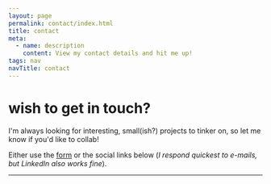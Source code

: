 ```yaml
---
layout: page
permalink: contact/index.html
title: contact
meta:
  - name: description
    content: View my contact details and hit me up!
tags: nav
navTitle: contact
---
```


# wish to get in touch?

I'm always looking for interesting, small(ish?) projects to tinker on, so let me
know if you'd like to collab!

Either use the [form](#form) or the social links below (_I respond quickest to e-mails, but LinkedIn also works fine_).

----
